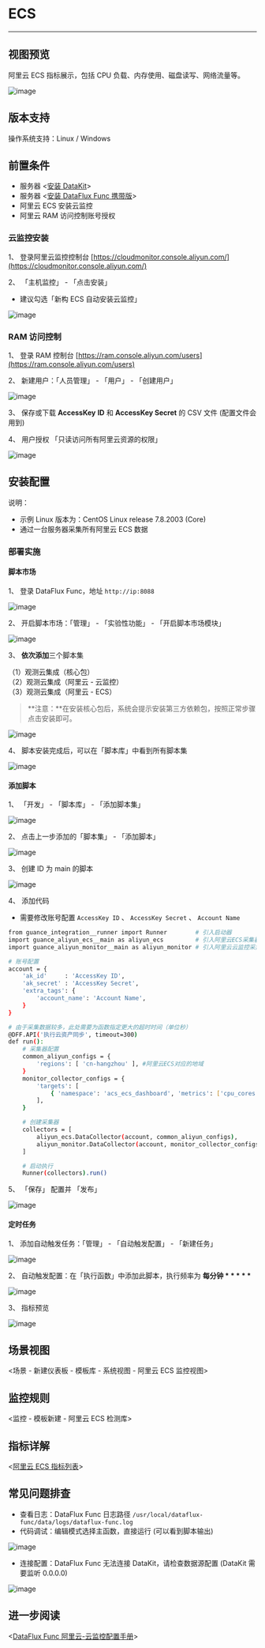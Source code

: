 # ECS

---

## 视图预览

阿里云 ECS 指标展示，包括 CPU 负载、内存使用、磁盘读写、网络流量等。

![image](../../imgs/input-aliyun-ecs-1.png)

## 版本支持

操作系统支持：Linux / Windows

## 前置条件

- 服务器 <[安装 DataKit](../../../datakit/datakit-install.md)>
- 服务器 <[安装 DataFlux Func 携带版](../../../dataflux-func/quick-start.md)>
- 阿里云 ECS 安装云监控
- 阿里云 RAM 访问控制账号授权

### 云监控安装

1、 登录阿里云监控控制台 [https://cloudmonitor.console.aliyun.com/](https://cloudmonitor.console.aliyun.com/)<br />

2、 「主机监控」 - 「点击安装」

-  建议勾选「新构 ECS 自动安装云监控」

![image](../../imgs/input-aliyun-ecs-2.png)

### RAM 访问控制

1、 登录 RAM 控制台 [https://ram.console.aliyun.com/users](https://ram.console.aliyun.com/users)<br />

2、 新建用户：「人员管理」 - 「用户」 - 「创建用户」

![image](../../imgs/input-aliyun-ecs-3.png)

3、 保存或下载 **AccessKey** **ID** 和 **AccessKey Secret** 的 CSV 文件 (配置文件会用到)<br />

4、 用户授权 「只读访问所有阿里云资源的权限」

![image](../../imgs/input-aliyun-ecs-4.png)

## 安装配置

说明：

- 示例 Linux 版本为：CentOS Linux release 7.8.2003 (Core)
- 通过一台服务器采集所有阿里云 ECS 数据

### 部署实施

#### 脚本市场

1、 登录 DataFlux Func，地址 `http://ip:8088`

![image](../../imgs/input-aliyun-ecs-5.png)

2、 开启脚本市场：「管理」 - 「实验性功能」 - 「开启脚本市场模块」

![image](../../imgs/input-aliyun-ecs-6.png)

3、 **依次添加**三个脚本集<br />

（1）观测云集成（核心包）<br />
（2）观测云集成（阿里云 - 云监控）<br />
（3）观测云集成（阿里云 - ECS）

> **注意：**在安装核心包后，系统会提示安装第三方依赖包，按照正常步骤点击安装即可。

![image](../../imgs/input-aliyun-ecs-7.png)

4、 脚本安装完成后，可以在「脚本库」中看到所有脚本集

![image](../../imgs/input-aliyun-ecs-8.png)

#### 添加脚本

1、 「开发」 - 「脚本库」 - 「添加脚本集」

![image](../../imgs/input-aliyun-ecs-9.png)

2、 点击上一步添加的「脚本集」 - 「添加脚本」

![image](../../imgs/input-aliyun-ecs-10.png)

3、 创建 ID 为 main 的脚本

![image](../../imgs/input-aliyun-ecs-11.png)

4、 添加代码

- 需要修改账号配置 `AccessKey ID` 、 `AccessKey Secret` 、 `Account Name`

```bash
from guance_integration__runner import Runner        # 引入启动器
import guance_aliyun_ecs__main as aliyun_ecs         # 引入阿里云ECS采集器
import guance_aliyun_monitor__main as aliyun_monitor # 引入阿里云云监控采集器

# 账号配置
account = {
    'ak_id'     : 'AccessKey ID',
    'ak_secret' : 'AccessKey Secret',
    'extra_tags': {
        'account_name': 'Account Name',
    }
}

# 由于采集数据较多，此处需要为函数指定更大的超时时间（单位秒）
@DFF.API('执行云资产同步', timeout=300)
def run():
    # 采集器配置
    common_aliyun_configs = {
        'regions': [ 'cn-hangzhou' ], #阿里云ECS对应的地域
    }
    monitor_collector_configs = {
        'targets': [
            { 'namespace': 'acs_ecs_dashboard', 'metrics': ['cpu_cores','cpu_idle','cpu_system','cpu_user','cpu_wait','disk_readbytes','disk_readiops','disk_writebytes','disk_writeiops','diskusage_avail','diskusage_free','diskusage_total','diskusage_used','diskusage_utilization','fs_inodeutilization','load_15m','load_1m','load_5m','memory_freespace','memory_freeutilization','memory_totalspace','memory_usedspace','memory_usedutilization','net_tcpconnection','networkin_packages','networkin_rate','networkout_packages','networkout_rate'] },
        ],
    }

    # 创建采集器
    collectors = [
        aliyun_ecs.DataCollector(account, common_aliyun_configs),
        aliyun_monitor.DataCollector(account, monitor_collector_configs),
    ]

    # 启动执行
    Runner(collectors).run()
```

5、 「保存」 配置并 「发布」

![image](../../imgs/input-aliyun-ecs-12.png)

#### 定时任务

1、 添加自动触发任务：「管理」 - 「自动触发配置」 - 「新建任务」

![image](../../imgs/input-aliyun-ecs-13.png)

2、 自动触发配置：在「执行函数」中添加此脚本，执行频率为 **每分钟 \* \* \* \* \***

![image](../../imgs/input-aliyun-ecs-14.png)

3、 指标预览

![image](../../imgs/input-aliyun-ecs-15.png)

## 场景视图

<场景 - 新建仪表板 - 模板库 - 系统视图 - 阿里云 ECS 监控视图>

## 监控规则

<监控 - 模板新建 - 阿里云 ECS 检测库>

## 指标详解

<[阿里云 ECS 指标列表](https://help.aliyun.com/document_detail/162844.htm?spm=a2c4g.11186623.0.0.43b973c2g7MWB8#concept-2482301)>

## 常见问题排查

- 查看日志：DataFlux Func 日志路径 `/usr/local/dataflux-func/data/logs/dataflux-func.log`
- 代码调试：编辑模式选择主函数，直接运行 (可以看到脚本输出)

![image](../../imgs/input-aliyun-ecs-16.png)

- 连接配置：DataFlux Func 无法连接 DataKit，请检查数据源配置 (DataKit 需要监听 0.0.0.0)

![image](../../imgs/input-aliyun-ecs-17.png)

## 进一步阅读

<[DataFlux Func 阿里云-云监控配置手册](../../../dataflux-func/script-market-guance-aliyun-monitor.md)>
